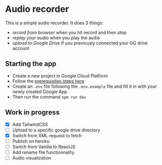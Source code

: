 # Audio recorder

This is a simple audio recorder. It does 3 things:
- *record from browser* when you hit record and then *stop*
- *replay your audio* when you play the audio
- *upload to Google Drive* if you previously connected your GG drive account

## Starting the app
- Create a new project in Google Cloud Platform
- Follow the [prerequisites steps here](https://developers.google.com/drive/api/v3/quickstart/js)
- Create an `.env` file following the `.env.example` file and fill it in with your newly created Google App
- Then run the command `npm run dev`


## Work in progress
- [X] Add TailwindCSS
- [ ] Upload to a specific google drive directory
- [X] Switch from XML request to fetch
- [ ] Publish on heroku
- [ ] Switch from Vanilla to ReactJS
- [ ] Add rename file functionnality
- [ ] Audio visualization
